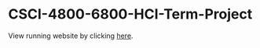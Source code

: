 # CSCI-4800-6800-HCI-Term-Project

View running website by clicking [here](https://ehsanlatif.github.io/CSCI-4800-6800-HCI-Term-Project).
